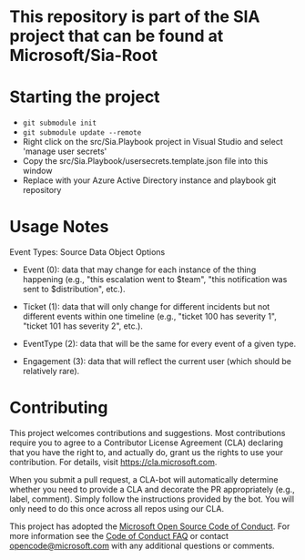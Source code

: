 # This repository is part of the SIA project that can be found at Microsoft/Sia-Root

# Starting the project
* `git submodule init`
* `git submodule update --remote`
* Right click on the src/Sia.Playbook project in Visual Studio and select 'manage user secrets'
* Copy the src/Sia.Playbook/usersecrets.template.json file into this window
* Replace with your Azure Active Directory instance and playbook git repository

# Usage Notes

Event Types:  Source Data Object Options

* Event (0): data that may change for each instance of the thing happening (e.g., "this escalation went to $team", "this notification was sent to $distribution", etc.).
    
* Ticket (1): data that will only change for different incidents but not different events within one timeline (e.g., "ticket 100 has severity 1", "ticket 101 has severity 2", etc.).
    
* EventType (2): data that will be the same for every event of a given type.
    
* Engagement (3): data that will reflect the current user (which should be relatively rare).
  
    
  
# Contributing

This project welcomes contributions and suggestions.  Most contributions require you to agree to a
Contributor License Agreement (CLA) declaring that you have the right to, and actually do, grant us
the rights to use your contribution. For details, visit https://cla.microsoft.com.

When you submit a pull request, a CLA-bot will automatically determine whether you need to provide
a CLA and decorate the PR appropriately (e.g., label, comment). Simply follow the instructions
provided by the bot. You will only need to do this once across all repos using our CLA.

This project has adopted the [Microsoft Open Source Code of Conduct](https://opensource.microsoft.com/codeofconduct/).
For more information see the [Code of Conduct FAQ](https://opensource.microsoft.com/codeofconduct/faq/) or
contact [opencode@microsoft.com](mailto:opencode@microsoft.com) with any additional questions or comments.

